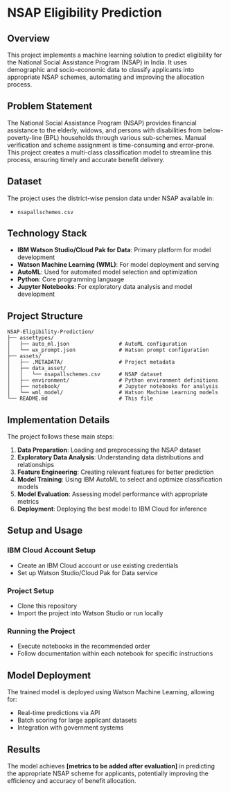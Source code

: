# NSAP Eligibility Prediction

## Overview
This project implements a machine learning solution to predict eligibility for the National Social Assistance Program (NSAP) in India. It uses demographic and socio-economic data to classify applicants into appropriate NSAP schemes, automating and improving the allocation process.

## Problem Statement
The National Social Assistance Program (NSAP) provides financial assistance to the elderly, widows, and persons with disabilities from below-poverty-line (BPL) households through various sub-schemes. Manual verification and scheme assignment is time-consuming and error-prone. This project creates a multi-class classification model to streamline this process, ensuring timely and accurate benefit delivery.

## Dataset
The project uses the district-wise pension data under NSAP available in:

- `nsapallschemes.csv`

## Technology Stack
- **IBM Watson Studio/Cloud Pak for Data**: Primary platform for model development
- **Watson Machine Learning (WML)**: For model deployment and serving
- **AutoML**: Used for automated model selection and optimization
- **Python**: Core programming language
- **Jupyter Notebooks**: For exploratory data analysis and model development

## Project Structure

```
NSAP-Eligibility-Prediction/
├── assettypes/
│   ├── auto_ml.json                # AutoML configuration
│   └── wx_prompt.json              # Watson prompt configuration
├── assets/
│   ├── .METADATA/                  # Project metadata
│   ├── data_asset/
│   │   └── nsapallschemes.csv      # NSAP dataset
│   ├── environment/                # Python environment definitions
│   ├── notebook/                   # Jupyter notebooks for analysis
│   └── wml_model/                  # Watson Machine Learning models
└── README.md                       # This file
```

## Implementation Details

The project follows these main steps:

1. **Data Preparation**: Loading and preprocessing the NSAP dataset
2. **Exploratory Data Analysis**: Understanding data distributions and relationships
3. **Feature Engineering**: Creating relevant features for better prediction
4. **Model Training**: Using IBM AutoML to select and optimize classification models
5. **Model Evaluation**: Assessing model performance with appropriate metrics
6. **Deployment**: Deploying the best model to IBM Cloud for inference

## Setup and Usage

### IBM Cloud Account Setup
- Create an IBM Cloud account or use existing credentials
- Set up Watson Studio/Cloud Pak for Data service

### Project Setup
- Clone this repository
- Import the project into Watson Studio or run locally

### Running the Project
- Execute notebooks in the recommended order
- Follow documentation within each notebook for specific instructions

## Model Deployment

The trained model is deployed using Watson Machine Learning, allowing for:

- Real-time predictions via API
- Batch scoring for large applicant datasets
- Integration with government systems

## Results

The model achieves **[metrics to be added after evaluation]** in predicting the appropriate NSAP scheme for applicants, potentially improving the efficiency and accuracy of benefit allocation.

